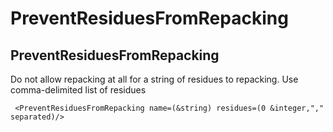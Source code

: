 # PreventResiduesFromRepacking
## PreventResiduesFromRepacking

Do not allow repacking at all for a string of residues to repacking. Use comma-delimited list of residues

     <PreventResiduesFromRepacking name=(&string) residues=(0 &integer,"," separated)/>

